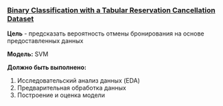 ### [Binary Classification with a Tabular Reservation Cancellation Dataset](https://www.kaggle.com/competitions/playground-series-s3e7/overview)

__Цель__ - предсказать вероятность отмены бронирования на основе предоставленных данных

__Модель:__ SVM

__Должно быть выполнено:__
1) Исследовательский анализ данных (EDA)
2) Предварительная обработка данных
3) Построение и оценка модели